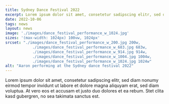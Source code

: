 ```yaml
---
title: Sydney Dance Festival 2022 
excerpt: Lorem ipsum dolor sit amet, consetetur sadipscing elitr, sed diam nonumy eirmod tempor invidunt ut labore et dolore magna aliquyam erat, sed diam voluptua. At vero eos et accusam et justo duo dolores et ea rebum. Stet clita kasd gubergren, no sea takimata sanctus est. 
date: 2022-10-06
tags: news
layout: news
image: './images/dance_festival_performance_w_1024.jpg'
sizes: '(max-width: 1024px) 100vw, 1024px'
srcset: "./images/dance_festival_performance_w_200.jpg 200w,
            ./images/dance_festival_performance_w_683.jpg 683w,
            ./images/dance_festival_performance_w_914.jpg 914w,
            ./images/dance_festival_performance_w_1004.jpg 1004w,
            ./images/dance_festival_performance_w_1024.jpg 1024w"
alt: "Aaron performing at the Sydney dance festival 2022"
---
```


Lorem ipsum dolor sit amet, consetetur sadipscing elitr, sed diam nonumy eirmod tempor invidunt ut labore et dolore magna aliquyam erat, sed diam voluptua. At vero eos et accusam et justo duo dolores et ea rebum. Stet clita kasd gubergren, no sea takimata sanctus est. 